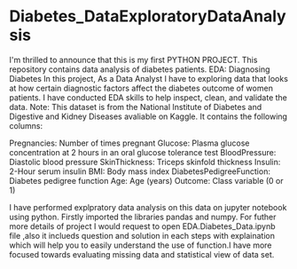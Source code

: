 # Diabetes_DataExploratoryDataAnalysis
I'm thrilled to announce that this is my first PYTHON PROJECT.
This repository contains data analysis of diabetes patients.
EDA: Diagnosing Diabetes
In this project, As a Data Analyst I have to exploring data that looks at how certain diagnostic factors affect the diabetes outcome of women patients.
I have conducted EDA skills to help inspect, clean, and validate the data.
Note: This dataset is from the National Institute of Diabetes and Digestive and Kidney Diseases avaliable on Kaggle. It contains the following columns:

Pregnancies: Number of times pregnant
Glucose: Plasma glucose concentration at 2 hours in an oral glucose tolerance test
BloodPressure: Diastolic blood pressure
SkinThickness: Triceps skinfold thickness
Insulin: 2-Hour serum insulin
BMI: Body mass index
DiabetesPedigreeFunction: Diabetes pedigree function
Age: Age (years)
Outcome: Class variable (0 or 1)

I have performed explpratory data analysis on this data on jupyter notebook using python.
Firstly imported the libraries pandas and numpy.
For futher more details of project I would request to open EDA.Diabetes_Data.ipynb file ,also it inclueds question and solution
in each steps with explaination which will help you to easily understand the use of function.I have more focused towards evaluating missing data 
and statistical view of data set.
